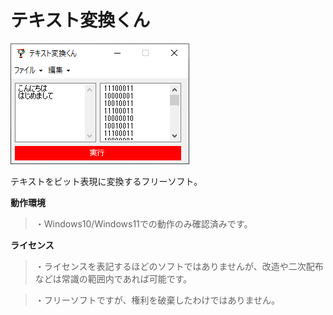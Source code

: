 # テキスト変換くん

![image](./TextHenkanKun.png)

テキストをビット表現に変換するフリーソフト。

**動作環境**

>・Windows10/Windows11での動作のみ確認済みです。

**ライセンス**

>・ライセンスを表記するほどのソフトではありませんが、改造や二次配布などは常識の範囲内であれば可能です。

>・フリーソフトですが、権利を破棄したわけではありません。
